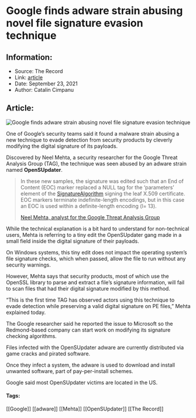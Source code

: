 # Google finds adware strain abusing novel file signature evasion technique
### 

## Information:
+ Source: The Record
+ Link: [article](https://therecord.media/google-finds-adware-strain-abusing-novel-file-signature-evasion-technique/)
+ Date: September 23, 2021
+ Author: Catalin Cimpanu


## Article:
![Google finds adware strain abusing novel file signature evasion technique](https://therecord.media/wp-content/uploads/2021/09/code-certificate.png)

One of Google’s security teams said it found a malware strain abusing a new technique to evade detection from security products by cleverly modifying the digital signature of its payloads.


Discovered by Neel Mehta, a security researcher for the Google Threat Analysis Group (TAG), the technique was seen abused by an adware strain named **OpenSUpdater**.



> In these new samples, the signature was edited such that an End of Content (EOC) marker replaced a NULL tag for the ‘parameters’ element of the [SignatureAlgorithm](https://datatracker.ietf.org/doc/html/rfc3280#section-4.1.1.2) signing the leaf X.509 certificate. EOC markers terminate indefinite-length encodings, but in this case an EOC is used within a definite-length encoding (l= 13).
> 
> [Neel Mehta, analyst for the Google Threat Analysis Group](https://blog.google/threat-analysis-group/financially-motivated-actor-breaks-certificate-parsing-avoid-detection/)


While the technical explanation is a bit hard to understand for non-technical users, Mehta is referring to a tiny edit the OpenSUpdater gang made in a small field inside the digital signature of their payloads.


On Windows systems, this tiny edit does not impact the operating system’s file signature checks, which when passed, allow the file to run without any security warnings.


However, Mehta says that security products, most of which use the OpenSSL library to parse and extract a file’s signature information, will fail to scan files that had their digital signature modified by this method.


“This is the first time TAG has observed actors using this technique to evade detection while preserving a valid digital signature on PE files,” Mehta explained today.


The Google researcher said he reported the issue to Microsoft so the Redmond-based company can start work on modifying its signature checking algorithms.


Files infected with the OpenSUpdater adware are currently distributed via game cracks and pirated software.


Once they infect a system, the adware is used to download and install unwanted software, part of pay-per-install schemes.


Google said most OpenSUpdater victims are located in the US.





#### Tags:
[[Google]] [[adware]] [[Mehta]] [[OpenSUpdater]] [[The Record]]
